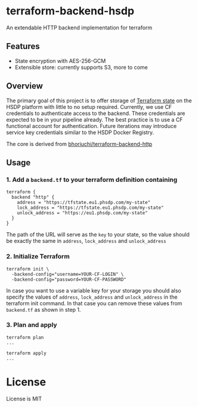 # terraform-backend-hsdp
An extendable HTTP backend implementation for terraform

## Features

* State encryption with AES-256-GCM
* Extensible store: currently supports S3, more to come

## Overview

The primary goal of this project is to offer storage of [Terraform state](https://www.terraform.io/docs/state/index.html) on the HSDP platform with little to no setup required. 
Currently, we use CF credentials to authenticate access to the backend. 
These credentials are expected to be in your pipeline already. 
The best practice is to use a CF functional account for authentication.
Future iterations may introduce service key credentials similar to the HSDP Docker Registry.

The core is derived from [bhoriuchi/terraform-backend-http](https://github.com/bhoriuchi/terraform-backend-http)

## Usage

### 1. Add a `backend.tf` to your terraform definition containing

```hcl
terraform {
  backend "http" {
    address = "https://tfstate.eu1.phsdp.com/my-state"
    lock_address = "https://tfstate.eu1.phsdp.com/my-state"
    unlock_address = "https://eu1.phsdp.com/my-state"
  }
}
```

The path of the URL will serve as the `key` to your state, so the value should be exactly the same in `address`, `lock_address` and `unlock_address`

### 2. Initialize Terraform

```shell
terraform init \
  -backend-config="username=YOUR-CF-LOGIN" \
  -backend-config="password=YOUR-CF-PASSWORD"
```

In case you want to use a variable key for your storage you should also specify the values of `address`, `lock_address` and `unlock_address` in the terraform init command. In that
case you can remove these values from `backend.tf` as shown in step 1.

### 3. Plan and apply

```shell
terraform plan
...

terraform apply
...
```

# License
License is MIT
